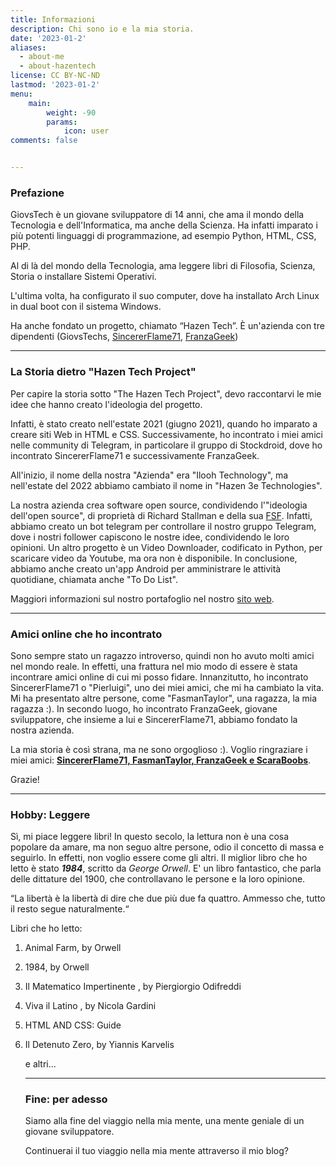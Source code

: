 ```yaml
---
title: Informazioni 
description: Chi sono io e la mia storia.
date: '2023-01-2'
aliases:
  - about-me
  - about-hazentech
license: CC BY-NC-ND
lastmod: '2023-01-2'
menu:
    main: 
        weight: -90
        params:
            icon: user
comments: false


---
```


### Prefazione

GiovsTech è un giovane sviluppatore di 14 anni, che ama il mondo della Tecnologia e dell'Informatica, ma anche della Scienza. Ha infatti imparato i più potenti linguaggi di programmazione, ad esempio Python, HTML, CSS, PHP.

Al di là del mondo della Tecnologia, ama leggere libri di Filosofia, Scienza, Storia o installare Sistemi Operativi.

L'ultima volta, ha configurato il suo computer, dove ha installato Arch Linux in dual boot con il sistema Windows.

Ha anche fondato un progetto, chiamato “Hazen Tech”. È un'azienda con tre dipendenti (GiovsTechs, [SincererFlame71](https://sincererflame71.net), [FranzaGeek](https://www.youtube.com/@FranzaGeek))

---

### La Storia dietro "Hazen Tech Project"

Per capire la storia sotto "The Hazen Tech Project", devo raccontarvi le mie idee che hanno creato l'ideologia del progetto.

Infatti, è stato creato nell'estate 2021 (giugno 2021), quando ho imparato a creare siti Web in HTML e CSS. Successivamente, ho incontrato i miei amici nelle community di Telegram, in particolare il gruppo di Stockdroid, dove ho incontrato SincererFlame71 e successivamente FranzaGeek.

All'inizio, il nome della nostra "Azienda" era "Ilooh Technology", ma nell'estate del 2022 abbiamo cambiato il nome in "Hazen 3e Technologies".

La nostra azienda crea software open source, condividendo l'"ideologia dell'open source", di proprietà di Richard Stallman e della sua [FSF](https://fsf.org). Infatti, abbiamo creato un bot telegram per controllare il nostro gruppo Telegram, dove i nostri follower capiscono le nostre idee, condividendo le loro opinioni. Un altro progetto è un Video Downloader, codificato in Python, per scaricare video da Youtube, ma ora non è disponibile. In conclusione, abbiamo anche creato un'app Android per amministrare le attività quotidiane, chiamata anche "To Do List".

Maggiori informazioni sul nostro portafoglio nel nostro [sito web](https://hazentech.net).

---

### Amici online che ho incontrato

Sono sempre stato un ragazzo introverso, quindi non ho avuto molti amici nel mondo reale. In effetti, una frattura nel mio modo di essere è stata incontrare amici online di cui mi posso fidare. Innanzitutto, ho incontrato SincererFlame71 o "Pierluigi", uno dei miei amici, che mi ha cambiato la vita. Mi ha presentato altre persone, come "FasmanTaylor", una ragazza, la mia ragazza :). In secondo luogo, ho incontrato FranzaGeek, giovane sviluppatore, che insieme a lui e SincererFlame71, abbiamo fondato la nostra azienda.

La mia storia è così strana, ma ne sono orgoglioso :). Voglio ringraziare i miei amici: **<u>SincererFlame71, FasmanTaylor, FranzaGeek e ScaraBoobs</u>**.

Grazie!

---

### Hobby: Leggere

Sì, mi piace leggere libri! In questo secolo, la lettura non è una cosa popolare da amare, ma non seguo altre persone, odio il concetto di massa e seguirlo. In effetti, non voglio essere come gli altri. Il miglior libro che ho letto è stato ***1984***, scritto da *George Orwell*. E' un libro fantastico, che parla delle dittature del 1900, che controllavano le persone e la loro opinione.

“La libertà è la libertà di dire che due più due fa quattro. Ammesso che, tutto il resto segue naturalmente.“

Libri che ho letto:

1. Animal Farm, by Orwell

2. 1984, by Orwell

3. Il Matematico Impertinente , by Piergiorgio Odifreddi

4. Viva il Latino , by Nicola Gardini

5. HTML AND CSS: Guide

6. Il Detenuto Zero, by Yiannis Karvelis
   
   e altri...
   
   ---
   
   ### Fine: per adesso
   
   Siamo alla fine del viaggio nella mia mente, una mente geniale di un giovane sviluppatore.
   
   Continuerai il tuo viaggio nella mia mente attraverso il mio blog? 
